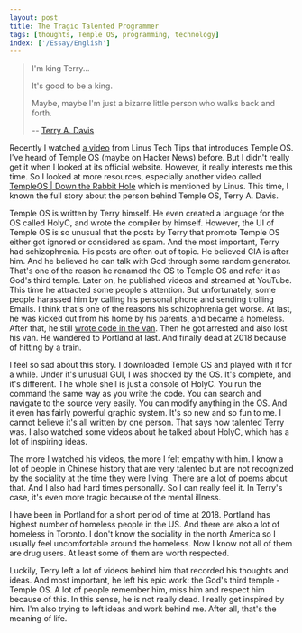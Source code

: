 ```yaml
---
layout: post
title: The Tragic Talented Programmer
tags: [thoughts, Temple OS, programming, technology]
index: ['/Essay/English']
---
```


> I'm king Terry...
>
> It's good to be a king.
>
> Maybe, maybe I'm just a bizarre little person who walks back and forth.
>
> -- [Terry A. Davis](https://www.youtube.com/watch?v=oH41gGBVpkE)

Recently I watched [a video](https://youtu.be/LtlyeDAJR7A) from Linus Tech Tips that introduces Temple OS. I've heard of Temple OS (maybe on Hacker News) before. But I didn't really get it when I looked at its official website. However, it really interests me this time. So I looked at more resources, especially another video called [TempleOS \| Down the Rabbit Hole](https://youtu.be/UCgoxQCf5Jg) which is mentioned by Linus. This time, I known the full story about the person behind Temple OS, Terry A. Davis.

Temple OS is written by Terry himself. He even created a language for the OS called HolyC, and wrote the compiler by himself. However, the UI of Temple OS is so unusual that the posts by Terry that promote Temple OS either got ignored or considered as spam. And the most important, Terry had schizophrenia. His posts are often out of topic. He believed CIA is after him. And he believed he can talk with God through some random generator. That's one of the reason he renamed the OS to Temple OS and refer it as God's third temple. Later on, he published videos and streamed at YouTube. This time he attracted some people's attention. But unfortunately, some people harassed him by calling his personal phone and sending trolling Emails. I think that's one of the reasons his schizophrenia get worse. At last, he was kicked out from his home by his parents, and became a homeless. After that, he still [wrote code in the van](https://www.youtube.com/watch?v=DBGgi5Lqn0U). Then he got arrested and also lost his van. He wandered to Portland at last. And finally dead at 2018 because of hitting by a train.

I feel so sad about this story. I downloaded Temple OS and played with it for a while. Under it's unusual GUI, I was shocked by the OS. It's complete, and it's different. The whole shell is just a console of HolyC. You run the command the same way as you write the code. You can search and navigate to the source very easily. You can modify anything in the OS. And it even has fairly powerful graphic system. It's so new and so fun to me. I cannot believe it's all written by one person. That says how talented Terry was. I also watched some videos about he talked about HolyC, which has a lot of inspiring ideas.

The more I watched his videos, the more I felt empathy with him. I know a lot of people in Chinese history that are very talented but are not recognized by the sociality at the time they were living. There are a lot of poems about that. And I also had hard times personally. So I can really feel it. In Terry's case, it's even more tragic because of the mental illness.

I have been in Portland for a short period of time at 2018. Portland has highest number of homeless people in the US. And there are also a lot of homeless in Toronto. I don't know the sociality in the north America so I usually feel uncomfortable around the homeless. Now I know not all of them are drug users. At least some of them are worth respected.

Luckily, Terry left a lot of videos behind him that recorded his thoughts and ideas. And most important, he left his epic work: the God's third temple - Temple OS. A lot of people remember him, miss him and respect him because of this. In this sense, he is not really dead. I really get inspired by him. I'm also trying to left ideas and work behind me. After all, that's the meaning of life.
